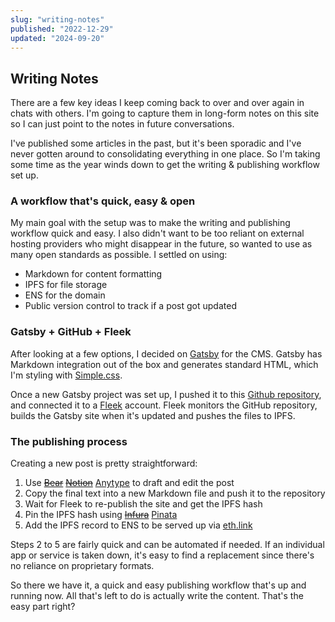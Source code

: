 ```yaml
---
slug: "writing-notes"
published: "2022-12-29"
updated: "2024-09-20"
---
```


## Writing Notes
There are a few key ideas I keep coming back to over and over again in chats with others. I'm going to capture them in long-form notes on this site so I can just point to the notes in future conversations.

I've published some articles in the past, but it's been sporadic and I've never gotten around to consolidating everything in one place. So I'm taking some time as the year winds down to get the writing & publishing workflow set up.


### A workflow that's quick, easy & open
My main goal with the setup was to make the writing and publishing workflow quick and easy. I also didn't want to be too reliant on external hosting providers who might disappear in the future, so wanted to use as many open standards as possible. I settled on using:
- Markdown for content formatting
- IPFS for file storage
- ENS for the domain
- Public version control to track if a post got updated

### Gatsby + GitHub + Fleek
After looking at a few options, I decided on [Gatsby](https://www.gatsbyjs.com/) for the CMS. Gatsby has Markdown integration out of the box and generates standard HTML, which I'm styling with [Simple.css](https://simplecss.org/).

Once a new Gatsby project was set up, I pushed it to this [Github repository](https://github.com/dineshraju/blog), and connected it to a [Fleek](https://fleek.co) account. Fleek monitors the GitHub repository, builds the Gatsby site when it's updated and pushes the files to IPFS.

### The publishing process
Creating a new post is pretty straightforward:
1. Use ~~[Bear](https://bear.app/)~~ ~~[Notion](https://www.notion.so/)~~ [Anytype](https://anytype.io/) to draft and edit the post
2. Copy the final text into a new Markdown file and push it to the repository
3. Wait for Fleek to re-publish the site and get the IPFS hash
4. Pin the IPFS hash using ~~[Infura](https://www.infura.io/)~~ [Pinata](https://pinata.cloud/)
5. Add the IPFS record to ENS to be served up via [eth.link](https://eth.link/)

Steps 2 to 5 are fairly quick and can be automated if needed. If an individual app or service is taken down, it's easy to find a replacement since there's no reliance on proprietary formats.

So there we have it, a quick and easy publishing workflow that's up and running now. All that's left to do is actually write the content. That's the easy part right?
